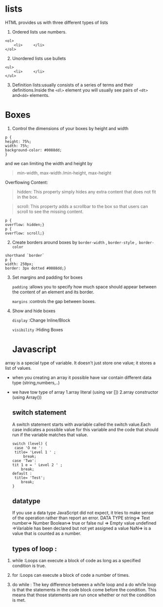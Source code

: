 # lists 
HTML provides us with three different types of lists
1. Ordered lists use numbers.
```
<ol>
    <li>     </li>
</ol>
```

2. Unordered lists use bullets
```
<ul>
    <li>     </li>
</ul>
```
3. Definition lists:usually consists of a series of terms and
their definitions.Inside the `<dl>` element you will
usually see pairs of `<dt>` and`<dd>` elements.

# Boxes
1. Control the dimensions of your boxes by height and width 
```
p {
height: 75%;
width: 75%;
background-color: #0088dd;
}
```
and we can limiting the width and height by
> min-width, max-width /min-height, max-height

Overflowing Content:

> hidden: This property simply hides any extra content that does not fit in the box.

> scroll: This property adds a scrollbar to the box so that users can scroll to see the missing content.
```
p {
overflow: hidden;}
p {
overflow: scroll;}
```

2. Create borders around boxes by
   `border-width` , `border-style` ,` border-color`
```
shorthand `border`
p {
width: 250px;
border: 3px dotted #0088dd;}
```
3. Set margins and padding for boxes

   `padding` :allows you to specify how much space should appear between the content of an element and its border.

   `margins` :controls the gap between boxes.
4. Show and hide boxes

   `display` :Change Inline/Block

   `visibility` :Hiding Boxes

   # Javascript
  array is a special type of variable. It doesn't just store one value; it stores a list of values.
* when you creating an array it possible have var contain different data type (string,numbers,..)
* we have tow type of array
  1.array literal (using var [])
  2.array constructor (using Array())
    ## switch statement
   A switch statement starts with avariable called the switch value.Each case indicates a possible value for this variable and the code that should run if the variable matches that value.
    ```
   switch (level) {
     case 'O ne ':
     title= 'Level 1 ' ;
         break;
    case 'Two':
    tit 1 e = ' Level 2 ' ;
        break;
    default :
     title= 'Test';
        break;
   }
   ```
   ## datatype
   If you use a data type JavaScript did not expect, it tries to make sense of the operation rather than report an error.
DATA TYPE 
string=> Text
number=> Number
Boolean=> true or false
nul => Empty value
undefined =>Variable has been declared but not yet assigned a value
NaN=> is a value that is counted as a number.

   ## types of loop :

 1. while :Loops can execute a block of code as long as a specified condition is true.

 2. for :Loops can execute a block of code a number of times.
 3. do while : The key difference between a whi1e loop and a do whi1e loop is that the statements in the code block    come before the condition. This means that those statements are run once whether or not the condition is met.